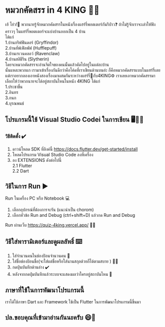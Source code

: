 # หมวกคัดสรร in 4 KING 🎩🧙
เฮ้ โย่ว!👋 พวกนายรู้จักหมวกคัดสรรในหนังเรื่องแฮร์รี่พอตเตอร์กันรึป่าว❓ ถ้าไม่รู้จักเราจะเล่าให้ฟังคราวๆ ในแฮร์รี่พอตเตอร์จะแบ่งบ้านออกเป็น 4 บ้าน<br> ได้แก่<br> 1.บ้านกริฟฟินดอร์ (Gryffindor)<br> 2.บ้านฮัฟเฟิลพัฟ (Hufflepuff)<br> 3.บ้านเรเวนคลอว์ (Ravenclaw)<br> 4.บ้านสลิธีรีน (Slytherin)<br> โดยจะหมวกคัดสรรจะอ่านจิตใจของคนนั้นแล้วคัดไปอยู่ในแต่ละบ้าน<br> นั้นแหละพวกแก เรามาเข้าเรื่องกันดีกว่าคือโค้ดที่เราเขียนด้านบนอ่ะ ก็คือหมวกคัดสรรแบบในแฮร์รี่เลยแต่เราอยากลองเอาหนังสองเรื่องมาผสมกันระหว่างแฮร์รี่🧙กับ4KING⚙️ เราเลยเอาหมวกคัดสรรมาเลือกให้ว่าพวกนายจะได้อยู่สถาบันไหนในหนัง 4KING ได้แก่<br>1.ประชาชื่น<br>2.อินทร<br>3.กนก<br>4.บุรณพนธ์

## โปรแกรมนี้ใช้ Visual Studio Codei ในการเขียน 🖥️👨‍💻
### วิธีติดตั้ง ✔️
1. ดาวน์โหลด SDK ที่ลิงค์นี้ https://docs.flutter.dev/get-started/install
2. โหลดโปรแกรม Visual Studio Code ลงที่เครื่อง
3. ลง EXTENSIONS ดังต่อไปนี้
<br>2.1 Flutter
<br>2.2 Dart


## วิธีในการ Run ▶️
Run ในเครื่อง PC หรือ Notebook 💻
1. เลือกอุปกรณ์ที่ต้องการจะรัน (แนะนำเป็น chorom)
2. เลือกหัวข้อ Run and Debug (ctrl+shift+D) แล้วกด Run and Debug

Run ผ่านเว็บ https://quiz-4king.vercel.app/ 🔗🌐

## วิธีใส่พารามิเตอร์และดูผลลัพธิ์ ⌨️
1. ใส่จำนวนคนในช่องป้อนจำนวนคน 🔢
2. ใส่ชื่อช่องป้อนชื่อ(จะใส่แต่ชื่อหรือใส่นานสกุลด้วยก็ได้ตามสบาย ) 👨‍💼
3. กดปุ่นบันทึกด้านล่าง ✔️
4. หลังจากกดปุ่มบันทึกแล้วระบบจะแสดงผลว่าใครอยู่สถาบันไหน 🏫


## ภาษาที่ใช้ในการพัฒนาโปรแกรมนี้
เราได้ใช้ภาษา Dart และ Framework ใช้เป็น Flutter ในการพัฒนาโปรแกรมนี้ขึ้นมา

## ปล.ขอบคุณที่เข้ามาอ่านกันนะครับ 😄🙏

